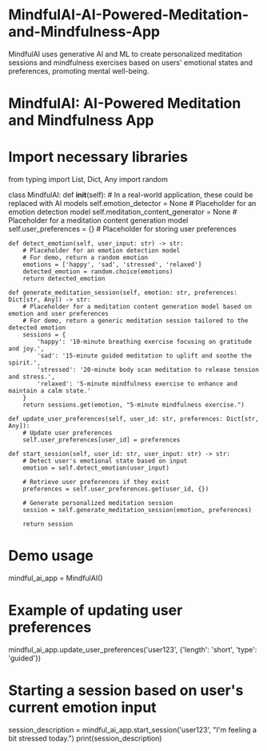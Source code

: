 # MindfulAI-AI-Powered-Meditation-and-Mindfulness-App
MindfulAI uses generative AI and ML to create personalized meditation sessions and mindfulness exercises based on users' emotional states and preferences, promoting mental well-being.
# MindfulAI: AI-Powered Meditation and Mindfulness App

# Import necessary libraries
from typing import List, Dict, Any
import random

class MindfulAI:
    def __init__(self):
        # In a real-world application, these could be replaced with AI models
        self.emotion_detector = None # Placeholder for an emotion detection model
        self.meditation_content_generator = None # Placeholder for a meditation content generation model
        self.user_preferences = {} # Placeholder for storing user preferences

    def detect_emotion(self, user_input: str) -> str:
        # Placeholder for an emotion detection model
        # For demo, return a random emotion
        emotions = ['happy', 'sad', 'stressed', 'relaxed']
        detected_emotion = random.choice(emotions)
        return detected_emotion

    def generate_meditation_session(self, emotion: str, preferences: Dict[str, Any]) -> str:
        # Placeholder for a meditation content generation model based on emotion and user preferences
        # For demo, return a generic meditation session tailored to the detected emotion
        sessions = {
            'happy': '10-minute breathing exercise focusing on gratitude and joy.',
            'sad': '15-minute guided meditation to uplift and soothe the spirit.',
            'stressed': '20-minute body scan meditation to release tension and stress.',
            'relaxed': '5-minute mindfulness exercise to enhance and maintain a calm state.'
        }
        return sessions.get(emotion, "5-minute mindfulness exercise.")

    def update_user_preferences(self, user_id: str, preferences: Dict[str, Any]):
        # Update user preferences
        self.user_preferences[user_id] = preferences

    def start_session(self, user_id: str, user_input: str) -> str:
        # Detect user's emotional state based on input
        emotion = self.detect_emotion(user_input)

        # Retrieve user preferences if they exist
        preferences = self.user_preferences.get(user_id, {})

        # Generate personalized meditation session
        session = self.generate_meditation_session(emotion, preferences)

        return session

# Demo usage
mindful_ai_app = MindfulAI()

# Example of updating user preferences
mindful_ai_app.update_user_preferences('user123', {'length': 'short', 'type': 'guided'})

# Starting a session based on user's current emotion input
session_description = mindful_ai_app.start_session('user123', "I'm feeling a bit stressed today.")
print(session_description)
